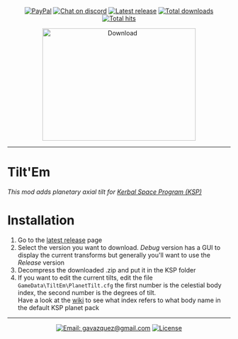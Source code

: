 <p align="center">
    <a href="https://paypal.me/gavazquez"><img src="https://img.shields.io/badge/paypal-donate-yellow.svg?style=flat&logo=paypal" alt="PayPal"/></a>
    <a href="https://discord.gg/wKVMhWQ"><img src="https://img.shields.io/discord/378456662392045571.svg?style=flat&logo=discord&label=discord" alt="Chat on discord"/></a>
    <a href="../../releases"><img src="https://img.shields.io/github/release/lunamultiplayer/tiltem.svg?style=flat&logo=github&logoColor=white" alt="Latest release" /></a>
    <a href="../../releases"><img src="https://img.shields.io/github/downloads/lunamultiplayer/tiltem/total.svg?style=flat&logo=github&logoColor=white" alt="Total downloads" /></a>
    <a href="../../"><img src="https://img.shields.io/github/search/lunamultiplayer/tiltem/goto.svg?&style=flat&logo=github&logoColor=white" alt="Total hits" /></a>
</p>

<p align="center">
  <a href="../../releases/latest"><img src="../master/Doc/Tilt.gif" alt="Download" height="254" width="346"/></a>
</p>

---

# Tilt'Em

*This mod adds planetary axial tilt for [Kerbal Space Program (KSP)](https://kerbalspaceprogram.com)*

# Installation

1) Go to the [latest release](../../releases/latest) page
2) Select the version you want to download. *Debug* version has a GUI to display the current transforms but generally you'll want to use the *Release* version
3) Decompress the downloaded .zip and put it in the KSP folder
4) If you want to edit the current tilts, edit the file `GameData\TiltEm\PlanetTilt.cfg` the first number is the celestial body index, the second number is the degrees of tilt.  
Have a look at the [wiki](../../wiki) to see what index refers to what body name in the default KSP planet pack

---

<p align="center">
  <a href="mailto:gavazquez@gmail.com"><img src="https://img.shields.io/badge/email-gavazquez@gmail.com-blue.svg?style=flat" alt="Email: gavazquez@gmail.com" /></a>
  <a href="./LICENSE"><img src="https://img.shields.io/github/license/lunamultiplayer/LunaMultiPlayer.svg" alt="License" /></a>
</p>
